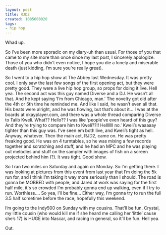```yaml
---
layout: post
title: RJD2
created: 1085608920
tags:
- hip hop
---
```

Whad up.

So I’ve been more sporadic on my diary-uh than usual. For those of you that came to my site more than once since my last post, I sincerely apologize. Those of you who didn’t even notice, I hope you die a lonely and miserable death (just kidding, i’m sure you’re really great).

So I went to a hip hop show at The Abbey last Wednesday. It was pretty cool. I only saw the last few songs of the first opening act, but they were pretty good. They were a live hip hop group, so props for doing it live. Hell yea. The second act was this guy named Diverse and a DJ. He wasn’t all that. And he kept saying ‘I’m from Chicago, man.’ The novelty got old after the 4th or 5th time he reminded me. And like I said, he wasn’t even all that. His beats were alright, and he was flowing, but that’s about it... I was at the boards at okayplayer.com, and there was a whole thread comparing Diverse to Talib Kweli. What?? Hello?? I was like ‘people’ve even heard of this guy? And they’re trying to compare him to Kweli??!! Helllllll no.’ Kweli’s waaaaay tighter than this guy was. I’ve seen em both live, and Kweli’s tight as hell. Anyway, whatever. Then the main act, RJD2, came on. He was pretty freaking good. He was on 4 turntables, so he was mixing a few records together and scratching and stuff, and he had an MPC and he was playing out melodies and stuff on the sampler with images of fish on a screen projected behind him (?). It was tight. Good show.

So I ran two miles on Saturday and again on Monday. So I’m getting there. I was looking at pictures from this event from last year that I’m doing the 5k run for, and I think I’m taking it way more seriously than I should. The road is gonna be MOBBED with people, and Jared at work was saying for the first half mile, it's so crowded I’m probably gonna end up walking, even if I try to run. Worthless.... So yea, I’ll be fine... Either way, I’m gonna try to run the full 3.5 half sometime before the race, hopefully this weekend.

I’m going to the Indy500 on Sunday with my cousins. That’ll be fun. Crystal, my little cousin (who would kill me if she heard me calling her ‘little’ cause she’s 17) is HUGE into Nascar, and racing in general, so it’ll be fun. Hell yea.

Out.
